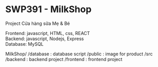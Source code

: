 # SWP391 - MilkShop

Project Cửa hàng sữa Mẹ & Bé

Frontend: javascript, HTML, css, REACT  
Backend: javascript, Nodejs, Express  
Database: MySQL

MilkShop/ 
        /database : database script
        /public : image for product
        /src
            /backend : backend project
            /frontend : frontend project
